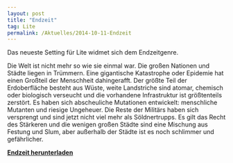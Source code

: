 ```yaml
---
layout: post
title: "Endzeit"
tag: Lite
permalink: /Aktuelles/2014-10-11-Endzeit
---
```



Das neueste Setting für Lite widmet sich dem Endzeitgenre.

Die Welt ist nicht mehr so wie sie einmal war. Die großen Nationen und Städte liegen in Trümmern. Eine gigantische Katastrophe oder Epidemie hat einen Großteil der Menschheit dahingerafft. Der größte Teil der Erdoberfläche besteht aus Wüste, weite Landstriche sind atomar, chemisch oder biologisch verseucht und die vorhandene Infrastruktur ist größtenteils zerstört. Es haben sich abscheuliche Mutationen entwickelt: menschliche Mutanten und riesige Ungeheuer. Die Reste der Militärs haben sich versprengt und sind jetzt nicht viel mehr als Söldnertrupps. Es gilt das Recht des Stärkeren und die wenigen großen Städte sind eine Mischung aus Festung und Slum, aber außerhalb der Städte ist es noch schlimmer und gefährlicher.

**[Endzeit herunterladen](https://lite.jcgames.de/Settings/Endzeit/)**
